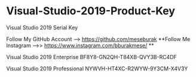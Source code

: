 # Visual-Studio-2019-Product-Key
Visual Studio 2019 Serial Key

Follow My GitHub Account --> https://github.com/meseburak
**Follow Me Instagram -->>  https://www.instagram.com/bburakmese/ **


Visual Studio 2019 Enterprise
BF8Y8-GN2QH-T84XB-QVY3B-RC4DF

Visual Studio 2019 Professional
NYWVH-HT4XC-R2WYW-9Y3CM-X4V3Y
